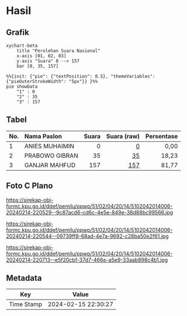 # Hasil

## Grafik

```mermaid
xychart-beta
    title "Perolehan Suara Nasional"
    x-axis [01, 02, 03]
    y-axis "Suara" 0 --> 157
    bar [0, 35, 157]
```

```mermaid
%%{init: {"pie": {"textPosition": 0.5}, "themeVariables": {"pieOuterStrokeWidth": "5px"}} }%%
pie showData
    "1" : 0
    "2" : 35
    "3" : 157
```

## Tabel

| No. | Nama Paslon    | Suara | Suara (raw) | Persentase |
|:--- |:-------------- | -----:| -----------:| ----------:|
| 1   | ANIES MUHAIMIN | 0     | [0][p-1]    | 0,00       |
| 2   | PRABOWO GIBRAN | 35    | [35][p-2]   | 18,23      |
| 3   | GANJAR MAHFUD  | 157   | [157][p-3]  | 81,77      |


[p-1]: https://github.com/gigit-pemilu/pemilu-2024/blob/main/pilpres/hitung-suara/sub/51-bali/sub/02-tabanan/sub/04-kerambitan/sub/2014-kesiut/sub/006-tps/sub/paslon-1.txt
[p-2]: https://github.com/gigit-pemilu/pemilu-2024/blob/main/pilpres/hitung-suara/sub/51-bali/sub/02-tabanan/sub/04-kerambitan/sub/2014-kesiut/sub/006-tps/sub/paslon-2.txt
[p-3]: https://github.com/gigit-pemilu/pemilu-2024/blob/main/pilpres/hitung-suara/sub/51-bali/sub/02-tabanan/sub/04-kerambitan/sub/2014-kesiut/sub/006-tps/sub/paslon-3.txt

## Foto C Plano

https://sirekap-obj-formc.kpu.go.id/ddef/pemilu/ppwp/51/02/04/20/14/5102042014006-20240214-220529--9c87acd6-cd6c-4e5e-849e-38d88bc99566.jpg

https://sirekap-obj-formc.kpu.go.id/ddef/pemilu/ppwp/51/02/04/20/14/5102042014006-20240214-220544--09739ff8-68ad-4e7a-9692-c28ba50e2f61.jpg

https://sirekap-obj-formc.kpu.go.id/ddef/pemilu/ppwp/51/02/04/20/14/5102042014006-20240214-220713--e5f20cbf-37d7-466e-a5e9-33aab898c4b1.jpg


## Metadata

| Key        | Value               |
| ---------- | ------------------- |
| Time Stamp | 2024-02-15 22:30:27 |



